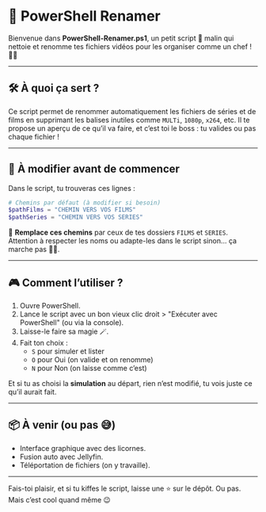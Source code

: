 # 🚀 PowerShell Renamer

Bienvenue dans **PowerShell-Renamer.ps1**, un petit script 🧠 malin qui nettoie et renomme tes fichiers vidéos pour les organiser comme un chef ! 🍿📁

---

## 🛠️ À quoi ça sert ?

Ce script permet de renommer automatiquement les fichiers de séries et de films en supprimant les balises inutiles comme `MULTi`, `1080p`, `x264`, etc. Il te propose un aperçu de ce qu’il va faire, et c’est toi le boss : tu valides ou pas chaque fichier !

---

## 🧾 À modifier avant de commencer

Dans le script, tu trouveras ces lignes :

```powershell
# Chemins par défaut (à modifier si besoin)
$pathFilms = "CHEMIN VERS VOS FILMS"
$pathSeries = "CHEMIN VERS VOS SERIES"
```

🚨 **Remplace ces chemins** par ceux de tes dossiers `FILMS` et `SERIES`. Attention à respecter les noms ou adapte-les dans le script sinon... ça marche pas 🤷‍♂️.

---

## 🎮 Comment l’utiliser ?

1. Ouvre PowerShell.
2. Lance le script avec un bon vieux clic droit > "Exécuter avec PowerShell" (ou via la console).
3. Laisse-le faire sa magie 🪄.
4. Fait ton choix :
   - `S` pour simuler et lister 
   - `O` pour Oui (on valide et on renomme)
   - `N` pour Non (on laisse comme c’est)

Et si tu as choisi la **simulation** au départ, rien n’est modifié, tu vois juste ce qu’il aurait fait.

---

## 📦 À venir (ou pas 😅)

- Interface graphique avec des licornes.
- Fusion auto avec Jellyfin.
- Téléportation de fichiers (on y travaille).

---

Fais-toi plaisir, et si tu kiffes le script, laisse une ⭐ sur le dépôt. Ou pas. Mais c’est cool quand même 😉
